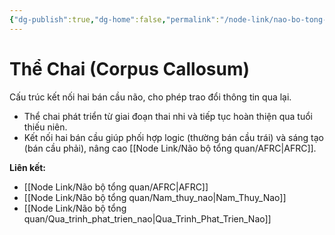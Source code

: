 ```yaml
---
{"dg-publish":true,"dg-home":false,"permalink":"/node-link/nao-bo-tong-quan/the-chai/","dgPassFrontmatter":true,"noteIcon":"","created":"2025-01-01T22:47:22.400+07:00","updated":"2025-01-01T22:49:44.320+07:00"}
---
```


# Thể Chai (Corpus Callosum)

Cấu trúc kết nối hai bán cầu não, cho phép trao đổi thông tin qua lại.

- Thể chai phát triển từ giai đoạn thai nhi và tiếp tục hoàn thiện qua tuổi thiếu niên.
- Kết nối hai bán cầu giúp phối hợp logic (thường bán cầu trái) và sáng tạo (bán cầu phải), nâng cao [[Node Link/Não bộ tổng quan/AFRC\|AFRC]].

**Liên kết:**
- [[Node Link/Não bộ tổng quan/AFRC\|AFRC]]
- [[Node Link/Não bộ tổng quan/Nam_thuy_nao\|Nam_Thuy_Nao]]
- [[Node Link/Não bộ tổng quan/Qua_trinh_phat_trien_nao\|Qua_Trinh_Phat_Trien_Nao]]